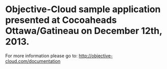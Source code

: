Objective-Cloud sample application presented at Cocoaheads Ottawa/Gatineau on December 12th, 2013.
==================================================================================================

For more information please go to: http://objective-cloud.com/documentation
